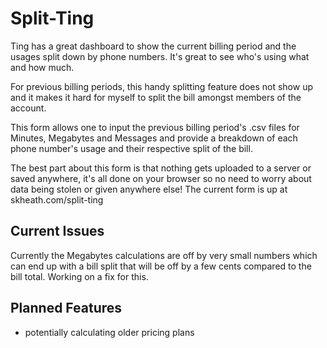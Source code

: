 Split-Ting
==========

Ting has a great dashboard to show the current billing period and the usages split down by phone numbers. It's great to see who's using what and how much.

For previous billing periods, this handy splitting feature does not show up and it makes it hard for myself to split the bill amongst members of the account.

This form allows one to input the previous billing period's .csv files for Minutes, Megabytes and Messages and provide a breakdown of each phone number's usage and their respective split of the bill.

The best part about this form is that nothing gets uploaded to a server or saved anywhere, it's all done on your browser so no need to worry about data being stolen or given anywhere else! The current form is up at skheath.com/split-ting

Current Issues
--------------

Currently the Megabytes calculations are off by very small numbers which can end up with a bill split that will be off by a few cents compared to the bill total. Working on a fix for this.

Planned Features
----------------

- potentially calculating older pricing plans

